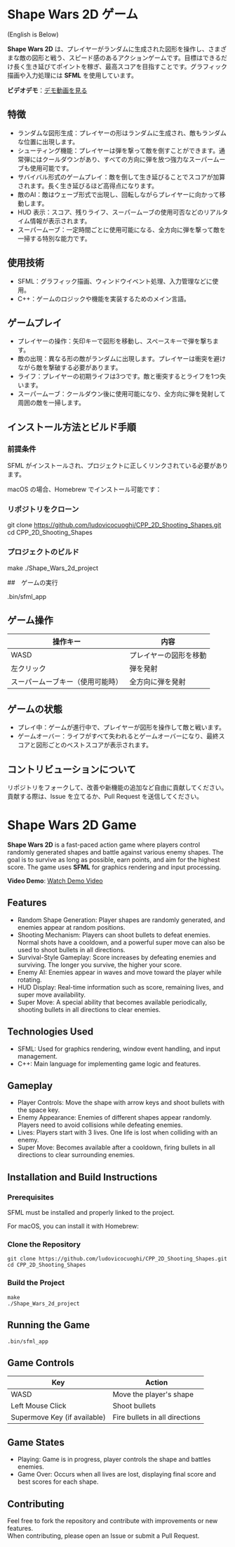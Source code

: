 # Shape Wars 2D ゲーム

(English is Below)

**Shape Wars 2D** は、プレイヤーがランダムに生成された図形を操作し、さまざまな敵の図形と戦う、スピード感のあるアクションゲームです。目標はできるだけ長く生き延びてポイントを稼ぎ、最高スコアを目指すことです。グラフィック描画や入力処理には **SFML** を使用しています。

**ビデオデモ**：[デモ動画を見る](https://www.youtube.com/watch?v=sr0TglMLr-w)

## 特徴

- ランダムな図形生成：プレイヤーの形はランダムに生成され、敵もランダムな位置に出現します。
- シューティング機能：プレイヤーは弾を撃って敵を倒すことができます。通常弾にはクールダウンがあり、すべての方向に弾を放つ強力なスーパームーブも使用可能です。
- サバイバル形式のゲームプレイ：敵を倒して生き延びることでスコアが加算されます。長く生き延びるほど高得点になります。
- 敵のAI：敵はウェーブ形式で出現し、回転しながらプレイヤーに向かって移動します。
- HUD 表示：スコア、残りライフ、スーパームーブの使用可否などのリアルタイム情報が表示されます。
- スーパームーブ：一定時間ごとに使用可能になる、全方向に弾を撃って敵を一掃する特別な能力です。

## 使用技術

- SFML：グラフィック描画、ウィンドウイベント処理、入力管理などに使用。
- C++：ゲームのロジックや機能を実装するためのメイン言語。

## ゲームプレイ

- プレイヤーの操作：矢印キーで図形を移動し、スペースキーで弾を撃ちます。
- 敵の出現：異なる形の敵がランダムに出現します。プレイヤーは衝突を避けながら敵を撃破する必要があります。
- ライフ：プレイヤーの初期ライフは3つです。敵と衝突するとライフを1つ失います。
- スーパームーブ：クールダウン後に使用可能になり、全方向に弾を発射して周囲の敵を一掃します。

## インストール方法とビルド手順

### 前提条件

SFML がインストールされ、プロジェクトに正しくリンクされている必要があります。

macOS の場合、Homebrew でインストール可能です：

### リポジトリをクローン

git clone https://github.com/ludovicocuoghi/CPP_2D_Shooting_Shapes.git
cd CPP_2D_Shooting_Shapes

### プロジェクトのビルド

make
./Shape_Wars_2d_project

##　ゲームの実行

.bin/sfml_app

## ゲーム操作

| 操作キー                        | 内容                                |
|----------------------------------|-------------------------------------|
| WASD                             | プレイヤーの図形を移動              |
| 左クリック                       | 弾を発射                            |
| スーパームーブキー（使用可能時） | 全方向に弾を発射                    |

## ゲームの状態

- プレイ中：ゲームが進行中で、プレイヤーが図形を操作して敵と戦います。
- ゲームオーバー：ライフがすべて失われるとゲームオーバーになり、最終スコアと図形ごとのベストスコアが表示されます。

## コントリビューションについて

リポジトリをフォークして、改善や新機能の追加など自由に貢献してください。  
貢献する際は、Issue を立てるか、Pull Request を送信してください。


# Shape Wars 2D Game

**Shape Wars 2D** is a fast-paced action game where players control randomly generated shapes and battle against various enemy shapes. The goal is to survive as long as possible, earn points, and aim for the highest score. The game uses **SFML** for graphics rendering and input processing.

**Video Demo**: [Watch Demo Video](https://www.youtube.com/watch?v=sr0TglMLr-w)

## Features

- Random Shape Generation: Player shapes are randomly generated, and enemies appear at random positions.
- Shooting Mechanism: Players can shoot bullets to defeat enemies. Normal shots have a cooldown, and a powerful super move can also be used to shoot bullets in all directions.
- Survival-Style Gameplay: Score increases by defeating enemies and surviving. The longer you survive, the higher your score.
- Enemy AI: Enemies appear in waves and move toward the player while rotating.
- HUD Display: Real-time information such as score, remaining lives, and super move availability.
- Super Move: A special ability that becomes available periodically, shooting bullets in all directions to clear enemies.

## Technologies Used

- SFML: Used for graphics rendering, window event handling, and input management.
- C++: Main language for implementing game logic and features.

## Gameplay

- Player Controls: Move the shape with arrow keys and shoot bullets with the space key.
- Enemy Appearance: Enemies of different shapes appear randomly. Players need to avoid collisions while defeating enemies.
- Lives: Players start with 3 lives. One life is lost when colliding with an enemy.
- Super Move: Becomes available after a cooldown, firing bullets in all directions to clear surrounding enemies.

## Installation and Build Instructions

### Prerequisites

SFML must be installed and properly linked to the project.

For macOS, you can install it with Homebrew:

### Clone the Repository

```
git clone https://github.com/ludovicocuoghi/CPP_2D_Shooting_Shapes.git
cd CPP_2D_Shooting_Shapes
```

### Build the Project

```
make
./Shape_Wars_2d_project
```

## Running the Game

```
.bin/sfml_app
```

## Game Controls

| Key                              | Action                                         |
|----------------------------------|------------------------------------------------|
| WASD                             | Move the player's shape                        |
| Left Mouse Click                 | Shoot bullets                                  |
| Supermove Key (if available)     | Fire bullets in all directions                |

## Game States

- Playing: Game is in progress, player controls the shape and battles enemies.
- Game Over: Occurs when all lives are lost, displaying final score and best scores for each shape.

## Contributing

Feel free to fork the repository and contribute with improvements or new features.  
When contributing, please open an Issue or submit a Pull Request.

